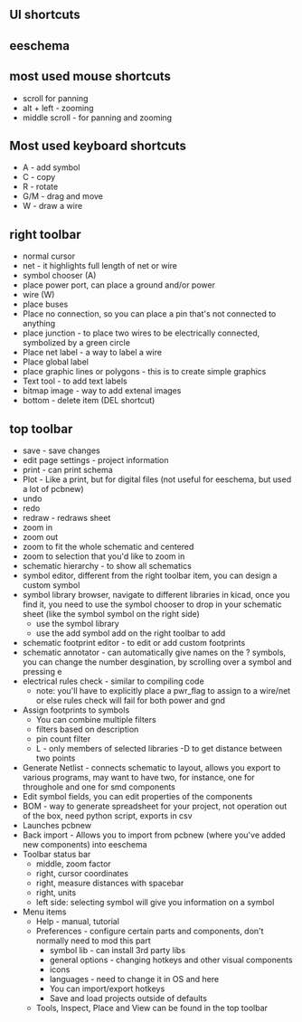 
UI shortcuts
---
eeschema
---

most used mouse shortcuts
--
- scroll for panning
- alt + left - zooming
- middle scroll - for panning and zooming

Most used keyboard shortcuts
--
- A - add symbol
- C - copy
- R - rotate
- G/M - drag and move
- W - draw a wire


right toolbar
---
- normal cursor
- net - it highlights full length of net or wire
- symbol chooser (A)
- place power port, can place a ground and/or power
- wire (W)
- place buses
- Place no connection, so you can place a pin that's not connected to anything
- place junction - to place two wires to be electrically connected, symbolized by a green circle
- Place net label - a way to label a wire
- Place global label
- place graphic lines or polygons - this is to create simple graphics
- Text tool - to add text labels
- bitmap image - way to add extenal images
- bottom - delete item (DEL shortcut) 

top toolbar
---
- save - save changes
- edit page settings - project information
- print - can print schema
- Plot - Like a print, but for digital files (not useful for eeschema, but used a lot of pcbnew)
- undo
- redo
- redraw - redraws sheet
- zoom in
- zoom out
- zoom to fit the whole schematic and centered
- zoom to selection that you'd like to zoom in
- schematic hierarchy - to show all schematics
- symbol editor, different from the right toolbar item, you can design a custom symbol
- symbol library browser, navigate to different libraries in kicad, once you find it, you need to use the symbol chooser to drop in your schematic sheet (like the symbol symbol on the right side)
	- use the symbol library
	- use the add symbol add on the right toolbar to add
- schematic footprint editor - to edit or add custom footprints
- schematic annotator - can automatically give names on the ? symbols, you can change the number desgination, by scrolling over a symbol and pressing e
- electrical rules check - similar to compiling code
	- note: you'll have to explicitly place a pwr_flag to assign to a wire/net or else rules check will fail for both power and gnd
- Assign footprints to symbols
	- You can combine multiple filters 
	- filters based on description
	- pin count filter
	- L - only members of selected libraries
	-D to get distance between two points
- Generate Netlist - connects schematic to layout, allows you export to various programs, may want to have two, for instance, one for throughole and one for smd components
- Edit symbol fields, you can edit properties of the components
- BOM - way to generate spreadsheet for your project, not operation out of the box, need python script, exports in csv
- Launches pcbnew
- Back import - Allows you to import from pcbnew (where you've added new components) into eeschema
- Toolbar status bar
	- middle, zoom factor
	- right, cursor coordinates
	- right, measure distances with spacebar
	- right, units
	- left side: selecting symbol will give you information on a symbol
- Menu items
	- Help - manual, tutorial
	- Preferences - configure certain parts and components, don't normally need to mod this part
		- symbol lib - can install 3rd party libs
		- general options - changing hotkeys and other visual components
		- icons
		- languages - need to change it in OS and here
		- You can import/export hotkeys
		- Save and load projects outside of defaults
	- Tools, Inspect, Place and View can be found in the top toolbar

















